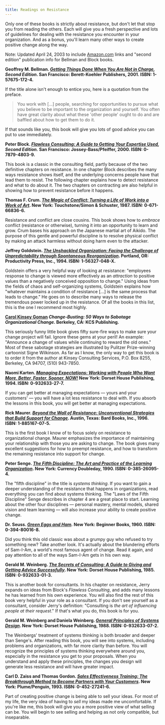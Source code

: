 ```yaml
---
title: Readings on Resistance
---
```


Only one of these books is strictly about resistance,
but don't let that stop you from reading the others.
Each will give you a fresh perspective and lots of guidelines
for dealing with the resistance you encounter in your organization.
And as a bonus,
you'll learn many other ways to create positive change along the way.

Note: Updated April 24, 2003 to include
[Amazon.com](http://www.amazon.com/exec/obidos/redirect-home/dalehemery-20)
links and "second edition" publication info for Bellman and Block books.

**Geoffrey M. Bellman.
<em><a href="http://www.amazon.com/exec/obidos/ASIN/1576751724/dalehemery-20">Getting Things Done When You Are Not in Charge</a>, Second Edition</em>.
San Francisco: Berett-Koehler Publishers, 2001.
ISBN: 1-57675-172-4.**

If the title alone isn't enough to entice you,
here is a quotation from the preface.

> You work with [...] people,
  searching for opportunities to pursue
  what you believe to be important
  to the organization and yourself.
  You often have great clarity
  about what these 'other people' ought to do
  and are baffled about how to get them to do it.

If that sounds like you, this book will give you lots of good advice you can put to use immediately.

**Peter Block. <em><a href="http://www.amazon.com/exec/obidos/ASIN/0787948039/dalehemery-20">Flawless Consulting: A Guide to Getting Your Expertise Used</a>, Second Edition.</em> San Francisco: Jossey-Bass/Pfeiffer, 2000. ISBN: 0-7879-4803-9.**

This book is a classic in the consulting field,
partly because of the two definitive chapters on resistance.
In one chapter Block describes the many ways resistance shows itself,
and the underlying concerns people have that lead them to resist.
The following chapter explains how to detect resistance and what to do about it.
The two chapters on contracting are also helpful in showing how to prevent resistance before it happens.

**Thomas F. Crum. <em><a href="http://www.amazon.com/exec/obidos/ASIN/0671668366/dalehemery-20">The Magic of Conflict: Turning a Life of Work into a Work of Art</a></em>. New York: Touchstone/Simon &amp; Schuster, 1987. ISBN: 0-671-66836-6.**

Resistance and conflict are close cousins.
This book shows how to <em>embrace</em> conflict (resistance or otherwise),
turning it into an opportunity to learn and grow.
Crum bases his approach on the Japanese martial art of Aikido.
The purpose of this gentle and powerful discipline is to resolve physical conflict by making an attack harmless without doing harm even to the attacker.

**Jeffrey Goldstein. <em><a href="http://www.amazon.com/exec/obidos/ASIN/156327048X/dalehemery-20">The Unshackled Organization: Facing the Challenge of Unpredictability through Spontaneous Reorganization</a></em>. Portland, OR: Productivity Press, Inc., 1994. ISBN: 1-56327-048-X.**


Goldstein offers a very helpful way of looking at resistance:
"employees response to change is viewed more effectively as an <em>attraction</em> to positive values than a negatively conceived opposition to change."
Using ideas from the fields of chaos and self-organizing systems,
Goldstein explains how "whatever maintains a condition of resistance [...] is the same process that leads to change."
He goes on to describe many ways to release the tremendous power locked up in the resistance.
Of all the books in this list, this is the one I recommend most highly.

**<a href="http://www.amazon.com/exec/obidos/external-search?tag=dalehemery-20&amp;keyword=Carol%20Kinsey%20Goman&amp;mode=books">Carol Kinsey Goman</a> <em>Change-Busting: 50 Ways to Sabotage Organizational Change</em>. Berkeley, CA: KCS Publishing.**

This seriously funny little book gives fifty sure-fire ways to make sure your change project will fail.
Ignore these gems at your peril!
An example:
"Announce a change of values while continuing to reward the old ones."
Most of these sabotage strategies are illustrated by Pulitzer Prize-winning cartoonist Signe Wilkinson.
As far as I know,
the only way to get this book is to order it from the author at Kinsey Consulting Services, P.O. Box 8255, Berkeley, CA 94707, (510) 943-7850.

**Naomi Karten. <em><a href="http://www.amazon.com/exec/obidos/ASIN/0932633277/dalehemery-20">Managing Expectations: Working with People Who Want More, Better, Faster, Sooner, NOW!</a></em> New York: Dorset House Publishing, 1994. ISBN: 0-932633-27-7.**

If you can get better at managing expectations
&#8212;
yours and your customers'
&#8212;
you will have a lot less resistance to deal with.
If you absorb the lessons in this book,
you will get better at managing expectations.

**Rick Maurer. <em><a href="http://www.amazon.com/exec/obidos/ASIN/1885167075/dalehemery-20">Beyond the Wall of Resistance: Unconventional Strategies that Build Support for Change</a></em>. Austin, Texas: Bard Books, Inc., 1996. ISBN: 1-885167-07-5.**

This is the first book I know of to focus solely on resistance to organizational change.
Maurer emphasizes the importance of maintaining your relationship with those you are asking to change.
The book gives many excellent suggestions for how to preempt resistance,
and how to transform the remaining resistance into support for change.

**Peter Senge. <em><a href="http://www.amazon.com/exec/obidos/ASIN/0385260954/dalehemery-20">The Fifth Discipline: The Art and Practice of the Learning Organization</a></em>. New York: Currency Doubleday, 1990. ISBN: 0-385-26095-4.**


The "fifth discipline" in the title is <em>systems thinking</em>.
If you want to gain a deeper understanding of the resistance that happens in organizations,
read everything you can find about systems thinking.
The "Laws of the Fifth Discipline" Senge describes in chapter 4 are a great place to start.
Learning about the other four disciplines &#8212; personal mastery,
mental models,
shared vision and team learning &#8212; will also increase your ability to create positive change.

**Dr. Seuss. <em><a href="http://www.amazon.com/exec/obidos/ASIN/0394800168/dalehemery-20">Green Eggs and Ham</a>.</em> New York: Beginner Books, 1960. ISBN: 0-394-80016-8.**

Did you think this old classic was about a grumpy guy who refused to try something new?
Take another look.
It's actually about the blundering efforts of Sam-I-Am,
a world's most famous agent of change.
Read it again,
and pay attention to all of the ways Sam-I-Am gets in his own way.

**Gerald M. Weinberg. <em><a href="http://www.amazon.com/exec/obidos/ASIN/0932633013/dalehemery-20">The Secrets of Consulting: A Guide to Giving and Getting Advice Successfully</a></em>. New York: Dorset House Publishing, 1985. ISBN: 0-932633-01-3.**

This is another book for consultants.
In his chapter on resistance,
Jerry expands on ideas from Block's <em>Flawless Consulting</em>,
and adds many lessons he has learned from his own experience.
You will also find the rest of this book very helpful in your role as a consultant.
If you don't see yourself as a consultant,
consider Jerry's definition: "Consulting is <em>the art of influencing people at their request</em>."
If that's what you do,
this book is for you.

**Gerald M. Weinberg and Daniela Weinberg. <em><a href="http://www.amazon.com/exec/obidos/ASIN/0932633072/dalehemery-20">General Principles of Systems Design</a></em>. New York: Dorset House Publishing, 1988. ISBN: 0-932633-07-2.**

The Weinbergs' treatment of systems thinking is both broader and deeper than Senge's.
After reading this book,
you will see into systems,
including problems and organizations,
with far more clarity than before.
You will recognize the principles of systems thinking everywhere around you,
especially in the resistance you get to your proposals.
When you understand and apply these principles,
the changes you design will generate less resistance and will have greater impact.

**Carl D. Zaiss and Thomas Gordon. <em><a href="http://www.amazon.com/exec/obidos/ASIN/0452272416/dalehemery-20">Sales Effectiveness Training: The Breakthrough Method to Become Partners with Your Customers</a></em>. New York: Plume/Penguin, 1993. ISBN: 0-452-27241-6.**

Part of creating positive change is being able to sell your ideas.
For most of my life,
the very idea of having to <em>sell</em> my ideas made me uncomfortable.
If you're like me,
this book will give you a more positive view of what selling can be.
You will begin to see selling and helping as not only compatible,
but inseparable.
